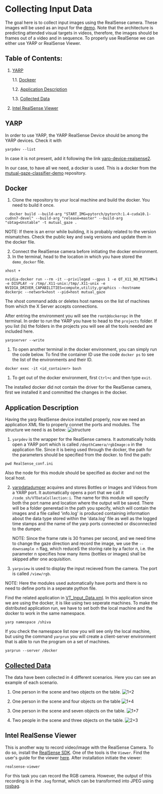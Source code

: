 # Collecting Input Data

The goal here is to collect input images using the RealSense camera. These images will be used as an input for the [demo](https://github.com/ejcgt/attention-target-detection/blob/master/demo.py). Note that the architecture is predicting attended visual targets in videos, therefore, the images should be frames out of a video and in sequence. To properly use RealSense we can either use YARP or RealSense Viewer. 

## Table of Contents:
1. [YARP](#yarp)


   1.1. [Dockeer](#docker)

   1.2. [Application Description](#application-description)

   1.3. [Collected Data](#collected-data)
2. [Intel RealSense Viewer](#intel-realsense-viewer)
<a name="yarp"></a>
## YARP 
In order to use YARP, the YARP RealSense Device should be among the YARP devices. Check it with 
```
yarpdev --list
```
In case it is not present, add it following the link [yarp-device-realsense2](https://github.com/robotology/yarp-device-realsense2).

In our case, to have all we need, a docker is used. This is a docker from the [mutual-gaze-classifier-demo](https://github.com/MariaLombardi/mutual-gaze-classifier-demo/tree/main/app) repository.

## Docker
  
  1. Clone the repository to your local machine and build the docker. You need to build it once.
  ```
    docker build --build-arg "START_IMG=pytorch/pytorch:1.4-cuda10.1-cudnn7-devel" --build-arg "release=master" --build-arg "sbtag=Unstable" -t mutual_gaze .
  ```

  NOTE: If there is an error while building, it is probably related to the version mismatches. Check the public key and swig versions and update them in the docker file.

  2. Connect the RealSense camera before initiating the docker environment.
  3. In the terminal, head to the location in which you have stored the `demo_docker` file.
   ```
   xhost +

   nvidia-docker run --rm -it --privileged --gpus 1 -e QT_X11_NO_MITSHM=1 -e DISPLAY -v /tmp/.X11-unix:/tmp/.X11-unix -e NVIDIA_DRIVER_CAPABILITIES=compute,utility,graphics --hostname dockerpc --network=host --pid=host mutual_gaze
   ```

   The xhost command adds or deletes host names on the list of machines from which the X Server accepts connections.

   After entring the environment you will see the  `root@dockeropc` in the terminal.
   In order to run the YARP you have to head to the `projects` folder. If you list (ls) the folders in the projects you will see all the tools needed are included here.
   ```
   yarpserver --write
   ```
   1. To open another terminal in the docker environment, you can simply run the code below. To find the container ID use the code `docker ps` to see the list of the environments and their ID.
   ```
   docker exec -it <id_container> bash
   ```
   1. To get out of the docker environment, first `Ctrl+c` and then type `exit`.
   
The installed docker did not contain the driver for the RealSense camera, first we installed it and committed the changes in the docker.
  
<a name="description"></a>
## Application Description
  Having the yarp RealSense device installed properly, now we need an application XML file to properly connet the ports and modules. The structure we need is as below:
  ![structure](Img/structure.jpeg)

  1. `yarpdev` is the wrapper for the RealSense camera. It automatically holds open a YARP port which is called `/depthCamera/rgbImage:o` in the application file. Since it is being used through the docker, the path for the parameters should be specified from the docker. to find the path:
   ```
   pwd RealSense_conf.ini
   ``` 
  Also the node for this module should be specified as docker and not the local host.

  2. [yarpdatadumper](https://www.yarp.it//v3.5/yarpdatadumper.html#yarpdatadumper_intro) acquires and stores Bottles or Images and Videos from a YARP port. It automatically opens a port that we call it `/code_sh/VTDataCollection:i`. The name for this module will specify both the port name and location where the output will be saved. There will be a folder generetad in the path you specify, which will contain the images and a file called 'info.log' is produced containing information about the data type stored within the 'data.log' file as well as the logged time stamps and the name of the yarp ports connected or disconnected to the dumper.
  
      NOTE: Since the frame rate is 30 frames per second, and we need time to change the gaze direction and record the image, we use the `--downsample n` flag, which reduceS the storing rate by a factor n, i.e. the parameter n specifies how many items (bottles or images) shall be skipped after one acquisition.
  3. `yarpview` is used to display the input recieved from the camera. The port is called `/view/rgb`.
  
  NOTE: Here the modules used automatically have ports and there is no need to define ports in a seperate python file.

  Find the related application in [VT_Input_Data.xml](https://github.com/shivahanifi/visual-targets/blob/main/Demo/VT_Demo_OurData/VT_Input_Data.xml). In this application since we are using the docker, it is like using two seperate machines. To make the distributed application run, we have to set both the local machine and the docker to work in the same namespace.
  ```
  yarp namespace /shiva
  ```
  If you check the namespace list now you will see only the local machine, but using the command `yarprun` you will create a client-server environment that is able to run the program on a set of machines.
  ```
  yarprun --server /docker
  ```

## [Collected Data]()
The data have been collected in 4 different scenarios. Here you can see an example of each scenario.
1. One person in the scene and two objects on the table.
![1+2](Img/1p2oExample.jpg)

2. One person in the scene and four objects on the table
![1+4](Img/1p4oExample.jpg)

3. One person in the scene and seven objects on the table.
![1+7](Img/1p7oExample.jpg)

4. Two people in the scene and three objects on the table.
![2+3](Img/2p3oExample.jpg)

## Intel RealSense Viewer
This is another way to record video/image with the RealSense Camera. To do so, install the [RealSense SDK](https://www.intelrealsense.com/sdk-2/). One of the tools is the `Viewer`. Find the user's guide for the viewer [here](https://www.intelrealsense.com/download/7144/).
After installation initiate the viewer:
```
realsense-viewer
```
For this task you can record the RGB camera. However, the output of this recording is in the `.bag` format, which can be transformed into JPEG using [rosbag](http://wiki.ros.org/rosbag/Tutorials/Exporting%20image%20and%20video%20data).





